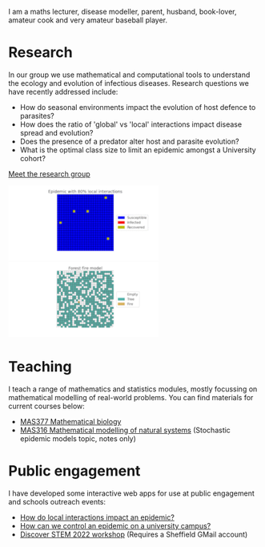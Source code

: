 I am a maths lecturer, disease modeller, parent, husband, book-lover, amateur cook and very amateur baseball player.

# Research

In our group we use mathematical and computational tools to understand the ecology and evolution of infectious diseases. Research questions we have recently addressed include:

* How do seasonal environments impact the evolution of host defence to parasites?
* How does the ratio of 'global' vs 'local' interactions impact disease spread and evolution?
* Does the presence of a predator alter host and parasite evolution?
* What is the optimal class size to limit an epidemic amongst a University cohort?

[Meet the research group](/people)

<p float="middle">
  <img src="docs/assets/spatial.gif" height="150" />
  <img src="docs/assets/forestfire.gif" height="150" /> 
</p>

# Teaching

I teach a range of mathematics and statistics modules, mostly focussing on mathematical modelling of real-world problems. You can find materials for current courses below:

* [MAS377 Mathematical biology](/mas377/)
* [MAS316 Mathematical modelling of natural systems](/mas316notes) (Stochastic epidemic models topic, notes only)

# Public engagement

I have developed some interactive web apps for use at public engagement and schools outreach events:

* [How do local interactions impact an epidemic?](https://bit.ly/local_epi)
* [How can we control an epidemic on a university campus?](https://bit.ly/epi_uni_app)
* [Discover STEM 2022 workshop](https://colab.research.google.com/drive/1qwQCiG0zUrQxmKWLenDXY_QQGN4SL6gi#scrollTo=fQhNbobhg7QC) (Requires a Sheffield GMail account)
